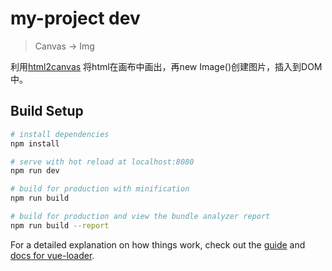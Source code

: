 # my-project dev

> Canvas -> Img

利用[html2canvas](http://html2canvas.hertzen.com/getting-started/)</a> 将html在画布中画出，再new Image()创建图片，插入到DOM中。

## Build Setup

``` bash
# install dependencies
npm install

# serve with hot reload at localhost:8080
npm run dev

# build for production with minification
npm run build

# build for production and view the bundle analyzer report
npm run build --report

```

For a detailed explanation on how things work, check out the [guide](http://vuejs-templates.github.io/webpack/) and [docs for vue-loader](http://vuejs.github.io/vue-loader).
